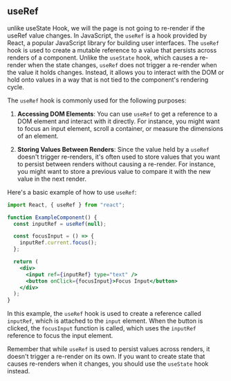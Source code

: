 ## useRef

unlike useState Hook, we will the page is not going to re-render if the useRef value changes.
In JavaScript, the `useRef` is a hook provided by React, a popular JavaScript library for building user interfaces. The `useRef` hook is used to create a mutable reference to a value that persists across renders of a component. Unlike the `useState` hook, which causes a re-render when the state changes, `useRef` does not trigger a re-render when the value it holds changes. Instead, it allows you to interact with the DOM or hold onto values in a way that is not tied to the component's rendering cycle.

The `useRef` hook is commonly used for the following purposes:

1. **Accessing DOM Elements**: You can use `useRef` to get a reference to a DOM element and interact with it directly. For instance, you might want to focus an input element, scroll a container, or measure the dimensions of an element.

2. **Storing Values Between Renders**: Since the value held by a `useRef` doesn't trigger re-renders, it's often used to store values that you want to persist between renders without causing a re-render. For instance, you might want to store a previous value to compare it with the new value in the next render.

Here's a basic example of how to use `useRef`:

```jsx
import React, { useRef } from "react";

function ExampleComponent() {
  const inputRef = useRef(null);

  const focusInput = () => {
    inputRef.current.focus();
  };

  return (
    <div>
      <input ref={inputRef} type="text" />
      <button onClick={focusInput}>Focus Input</button>
    </div>
  );
}
```

In this example, the `useRef` hook is used to create a reference called `inputRef`, which is attached to the `input` element. When the button is clicked, the `focusInput` function is called, which uses the `inputRef` reference to focus the input element.

Remember that while `useRef` is used to persist values across renders, it doesn't trigger a re-render on its own. If you want to create state that causes re-renders when it changes, you should use the `useState` hook instead.

